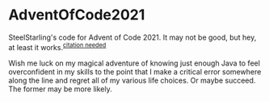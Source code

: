 # AdventOfCode2021
SteelStarling's code for Advent of Code 2021.
It may not be good, but hey, at least it works.<sup>[citation needed](https://en.wikipedia.org/wiki/Wikipedia:Citation_needed)</sup>

Wish me luck on my magical adventure of knowing just enough Java to feel overconfident in my skills to the point that I make a critical error somewhere along the line and regret all of my various life choices. Or maybe succeed. The former may be more likely.
